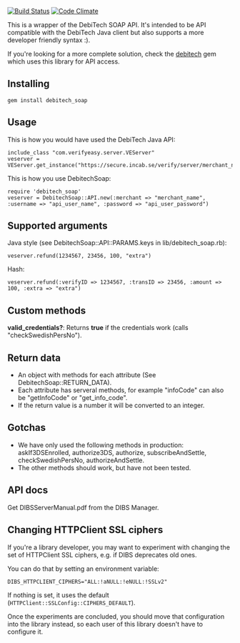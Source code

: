 [![Build Status](https://secure.travis-ci.org/joakimk/debitech_soap.png)](http://travis-ci.org/joakimk/debitech_soap)
[![Code Climate](https://codeclimate.com/badge.png)](https://codeclimate.com/github/joakimk/debitech_soap)

This is a wrapper of the DebiTech SOAP API. It's intended to be API compatible with the DebiTech Java client but also supports a more developer friendly syntax :).

If you're looking for a more complete solution, check the [debitech](https://github.com/barsoom/debitech) gem which uses this library for API access.

Installing
----

    gem install debitech_soap

Usage
----
 
This is how you would have used the DebiTech Java API:

    include_class "com.verifyeasy.server.VEServer"
    veserver = VEServer.get_instance("https://secure.incab.se/verify/server/merchant_name")

This is how you use DebitechSoap:

    require 'debitech_soap'
    veserver = DebitechSoap::API.new(:merchant => "merchant_name", :username => "api_user_name", :password => "api_user_password")

Supported arguments
----

Java style (see DebitechSoap::API::PARAMS.keys in lib/debitech_soap.rb):

    veserver.refund(1234567, 23456, 100, "extra")

Hash:

    veserver.refund(:verifyID => 1234567, :transID => 23456, :amount => 100, :extra => "extra")

Custom methods
----

**valid_credentials?**: Returns **true** if the credentials work (calls "checkSwedishPersNo").

Return data
----

- An object with methods for each attribute (See DebitechSoap::RETURN_DATA).
- Each attribute has serveral methods, for example "infoCode" can also be "getInfoCode" or "get_info_code".
- If the return value is a number it will be converted to an integer.

Gotchas
----

- We have only used the following methods in production: askIf3DSEnrolled, authorize3DS, authorize, subscribeAndSettle, checkSwedishPersNo, authorizeAndSettle.
- The other methods should work, but have not been tested.

API docs
----

Get DIBSServerManual.pdf from the DIBS Manager.

Changing HTTPClient SSL ciphers
----

If you're a library developer, you may want to experiment with changing the set of HTTPClient SSL ciphers, e.g. if DIBS deprecates old ones.

You can do that by setting an environment variable:

    DIBS_HTTPCLIENT_CIPHERS="ALL:!aNULL:!eNULL:!SSLv2"

If nothing is set, it uses the default (`HTTPClient::SSLConfig::CIPHERS_DEFAULT`).

Once the experiments are concluded, you should move that configuration into the library instead, so each user of this library doesn't have to configure it.
